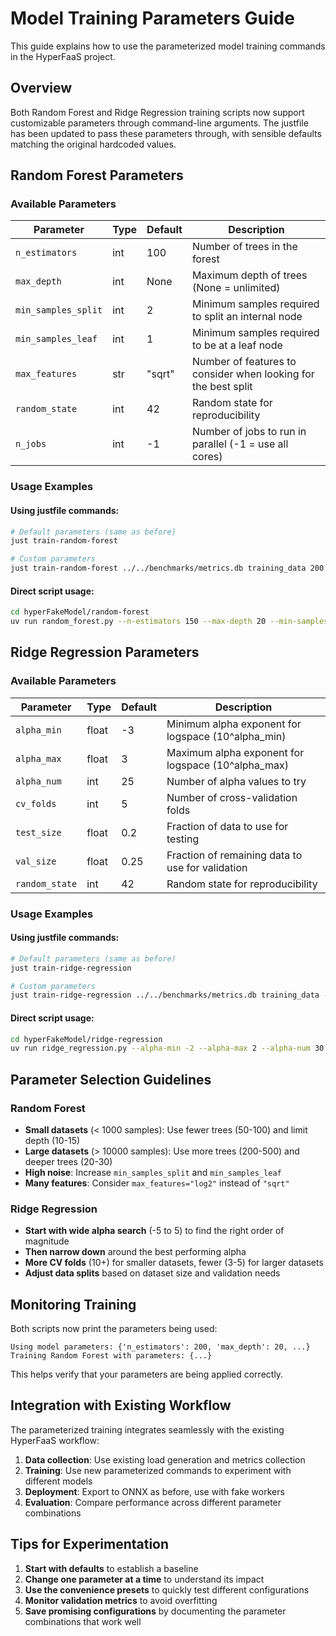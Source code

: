 # Model Training Parameters Guide

This guide explains how to use the parameterized model training commands in the HyperFaaS project.

## Overview

Both Random Forest and Ridge Regression training scripts now support customizable parameters through command-line arguments. The justfile has been updated to pass these parameters through, with sensible defaults matching the original hardcoded values.

## Random Forest Parameters

### Available Parameters

| Parameter | Type | Default | Description |
|-----------|------|---------|-------------|
| `n_estimators` | int | 100 | Number of trees in the forest |
| `max_depth` | int | None | Maximum depth of trees (None = unlimited) |
| `min_samples_split` | int | 2 | Minimum samples required to split an internal node |
| `min_samples_leaf` | int | 1 | Minimum samples required to be at a leaf node |
| `max_features` | str | "sqrt" | Number of features to consider when looking for the best split |
| `random_state` | int | 42 | Random state for reproducibility |
| `n_jobs` | int | -1 | Number of jobs to run in parallel (-1 = use all cores) |

### Usage Examples

#### Using justfile commands:

```bash
# Default parameters (same as before)
just train-random-forest

# Custom parameters
just train-random-forest ../../benchmarks/metrics.db training_data 200 15 5 2 sqrt 42 -1
```

#### Direct script usage:

```bash
cd hyperFakeModel/random-forest
uv run random_forest.py --n-estimators 150 --max-depth 20 --min-samples-split 5
```

## Ridge Regression Parameters

### Available Parameters

| Parameter | Type | Default | Description |
|-----------|------|---------|-------------|
| `alpha_min` | float | -3 | Minimum alpha exponent for logspace (10^alpha_min) |
| `alpha_max` | float | 3 | Maximum alpha exponent for logspace (10^alpha_max) |
| `alpha_num` | int | 25 | Number of alpha values to try |
| `cv_folds` | int | 5 | Number of cross-validation folds |
| `test_size` | float | 0.2 | Fraction of data to use for testing |
| `val_size` | float | 0.25 | Fraction of remaining data to use for validation |
| `random_state` | int | 42 | Random state for reproducibility |

### Usage Examples

#### Using justfile commands:

```bash
# Default parameters (same as before)
just train-ridge-regression

# Custom parameters
just train-ridge-regression ../../benchmarks/metrics.db training_data -2 2 30 10 0.15 0.3 42
```

#### Direct script usage:

```bash
cd hyperFakeModel/ridge-regression
uv run ridge_regression.py --alpha-min -2 --alpha-max 2 --alpha-num 30 --cv-folds 10
```

## Parameter Selection Guidelines

### Random Forest

- **Small datasets** (< 1000 samples): Use fewer trees (50-100) and limit depth (10-15)
- **Large datasets** (> 10000 samples): Use more trees (200-500) and deeper trees (20-30)
- **High noise**: Increase `min_samples_split` and `min_samples_leaf`
- **Many features**: Consider `max_features="log2"` instead of `"sqrt"`

### Ridge Regression

- **Start with wide alpha search** (-5 to 5) to find the right order of magnitude
- **Then narrow down** around the best performing alpha
- **More CV folds** (10+) for smaller datasets, fewer (3-5) for larger datasets
- **Adjust data splits** based on dataset size and validation needs

## Monitoring Training

Both scripts now print the parameters being used:

```
Using model parameters: {'n_estimators': 200, 'max_depth': 20, ...}
Training Random Forest with parameters: {...}
```

This helps verify that your parameters are being applied correctly.

## Integration with Existing Workflow

The parameterized training integrates seamlessly with the existing HyperFaaS workflow:

1. **Data collection**: Use existing load generation and metrics collection
2. **Training**: Use new parameterized commands to experiment with different models
3. **Deployment**: Export to ONNX as before, use with fake workers
4. **Evaluation**: Compare performance across different parameter combinations

## Tips for Experimentation

1. **Start with defaults** to establish a baseline
2. **Change one parameter at a time** to understand its impact
3. **Use the convenience presets** to quickly test different configurations
4. **Monitor validation metrics** to avoid overfitting
5. **Save promising configurations** by documenting the parameter combinations that work well
